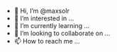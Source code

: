 - 👋 Hi, I’m @maxsolr
- 👀 I’m interested in ...
- 🌱 I’m currently learning ...
- 💞️ I’m looking to collaborate on ...
- 📫 How to reach me ...

<!---
maxsolr/maxsolr is a ✨ special ✨ repository because its `README.md` (this file) appears on your GitHub profile.
You can click the Preview link to take a look at your changes.
--->
